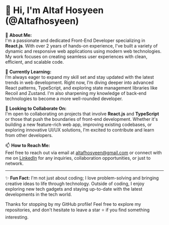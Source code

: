 # 👋 Hi, I'm Altaf Hosyeen (@Altafhosyeen)

👀 **About Me:**  
I'm a passionate and dedicated Front-End Developer specializing in **React.js**. With over 2 years of hands-on experience, I've built a variety of dynamic and responsive web applications using modern web technologies. My work focuses on creating seamless user experiences with clean, efficient, and scalable code.

🌱 **Currently Learning:**  
I’m always eager to expand my skill set and stay updated with the latest trends in web development. Right now, I’m diving deeper into advanced React patterns, TypeScript, and exploring state management libraries like Recoil and Zustand. I'm also sharpening my knowledge of back-end technologies to become a more well-rounded developer.

💞️ **Looking to Collaborate On:**  
I'm open to collaborating on projects that involve **React.js** and **TypeScript** or those that push the boundaries of front-end development. Whether it's building a new feature-rich web app, improving existing codebases, or exploring innovative UI/UX solutions, I'm excited to contribute and learn from other developers.

📫 **How to Reach Me:**  
Feel free to reach out via email at [altafhosyeen@gmail.com](mailto:altafhosyeen@gmail.com) or connect with me on [LinkedIn](https://www.linkedin.com/in/altaf-hussain-410129202) for any inquiries, collaboration opportunities, or just to network.


---

✨ **Fun Fact:** I'm not just about coding; I love problem-solving and bringing creative ideas to life through technology. Outside of coding, I enjoy exploring new tech gadgets and staying up-to-date with the latest developments in the tech world.

Thanks for stopping by my GitHub profile! Feel free to explore my repositories, and don't hesitate to leave a star ⭐ if you find something interesting.
